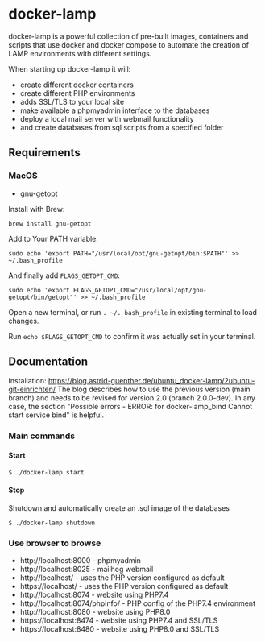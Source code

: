 # docker-lamp

docker-lamp is a powerful collection of pre-built images, containers and scripts that use docker 
and docker compose to automate the creation of LAMP environments with different settings. 

When starting up docker-lamp it will: 
- create different docker containers
- create different PHP environments
- adds SSL/TLS to your local site
- make available a phpmyadmin interface to the databases
- deploy a local mail server with webmail functionality
- and create databases from sql scripts from a specified folder

## Requirements
### MacOS
- gnu-getopt

Install with Brew:
```
brew install gnu-getopt
```

Add to Your PATH variable:
```
sudo echo 'export PATH="/usr/local/opt/gnu-getopt/bin:$PATH"' >> ~/.bash_profile
```

And finally add ```FLAGS_GETOPT_CMD```:
```
sudo echo 'export FLAGS_GETOPT_CMD="/usr/local/opt/gnu-getopt/bin/getopt"' >> ~/.bash_profile
```

Open a new terminal, or run ```. ~/. bash_profile``` in existing terminal to load changes.

Run ```echo $FLAGS_GETOPT_CMD``` to confirm it was actually set in your terminal.

## Documentation
Installation: https://blog.astrid-guenther.de/ubuntu_docker-lamp/2ubuntu-git-einrichten/
The blog describes how to use the previous version (main branch) and needs to be revised for version 2.0 (branch 2.0.0-dev). In any case, the section "Possible errors - ERROR: for docker-lamp_bind Cannot start service bind" is helpful.

### Main commands

#### Start
```
$ ./docker-lamp start
```

#### Stop
Shutdown and automatically create an .sql image of the databases 
```
$ ./docker-lamp shutdown
```

### Use browser to browse
- http://localhost:8000 - phpmyadmin
- http://localhost:8025 - mailhog webmail
- http://localhost/ - uses the PHP version configured as default
- https://localhost/ - uses the PHP version configured as default
- http://localhost:8074 - website using PHP7.4
- http://localhost:8074/phpinfo/ - PHP config of the PHP7.4 environment 
- http://localhost:8080 - website using PHP8.0
- https://localhost:8474 - website using PHP7.4 and SSL/TLS
- https://localhost:8480 - website using PHP8.0 and SSL/TLS
